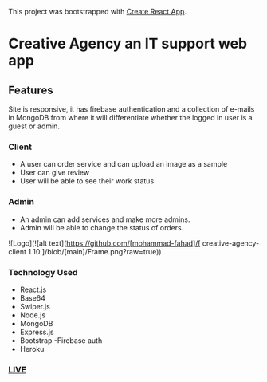 This project was bootstrapped with [Create React App](https://github.com/facebook/create-react-app).

# Creative Agency an IT support web app


## Features
Site is responsive, it has firebase authentication and a collection of e-mails in MongoDB from where it will differentiate whether the logged in user is a guest or admin.

### Client 
- A user can order service and can upload an image as a sample
- User can give review 
- User will be able to see their work status

### Admin
- An admin can add services and make more admins.
- Admin will be able to change the status of orders.


![Logo](![alt text](https://github.com/[mohammad-fahad]/[
creative-agency-client
1
10
]/blob/[main]/Frame.png?raw=true))

### Technology Used 
- React.js
- Base64
- Swiper.js
- Node.js
- MongoDB
- Express.js
- Bootstrap
-Firebase auth
- Heroku

### [LIVE](https://creative-agency-f.web.app/)
